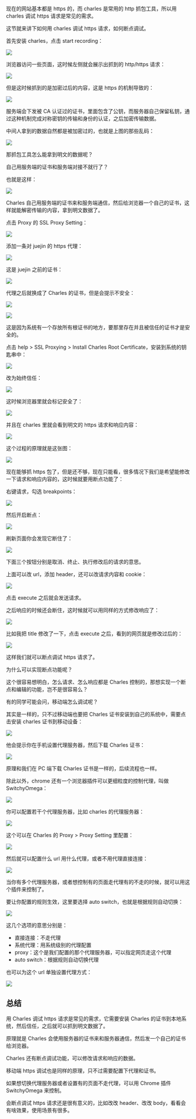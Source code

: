 现在的网站基本都是 https 的，而 charles 是常用的 http 抓包工具，所以用 charles 调试 https 请求是常见的需求。

这节就来讲下如何用 charles 调试 https 请求，如何断点调试。

首先安装 charles，点击 start recording：

![](./images/f68c65ee29e44ea993e1fa33e30b8300~tplv-k3u1fbpfcp-watermark.image.png)

浏览器访问一些页面，这时候左侧就会展示出抓到的 http/https 请求：

![](./images/71c849035a1a4787a37f6232158a18cb~tplv-k3u1fbpfcp-watermark.image.png)

但是这时候抓到的是加密过后的内容，这是 https 的机制导致的：

![](./images/ebf3971c6c6f4c4498b96443aa950c53~tplv-k3u1fbpfcp-watermark.image.png)

服务端会下发被 CA 认证过的证书，里面包含了公钥，而服务器自己保留私钥，通过这种机制完成对称密钥的传输和身份的认证，之后加密传输数据。

中间人拿到的数据自然都是被加密过的，也就是上图的那些乱码：

![](./images/717ba624949c4e0db3fec7a368b6f4e0~tplv-k3u1fbpfcp-watermark.image.png)

那抓包工具怎么能拿到明文的数据呢？

自己用服务端的证书和服务端对接不就行了？

也就是这样：

![](./images/51e6cd7de71449c5a6736b5d7eec6390~tplv-k3u1fbpfcp-watermark.image.png)

Charles 自己用服务端的证书来和服务端通信，然后给浏览器一个自己的证书，这样就能解密传输的内容，拿到明文数据了。

点击 Proxy 的 SSL Proxy Setting：

![](./images/7a248f6d3ae048f697097f8cd9577f1b~tplv-k3u1fbpfcp-watermark.image.png)

添加一条对 juejin 的 https 代理：

![](./images/bfe5185659cd4562a298dd3135fa69d8~tplv-k3u1fbpfcp-watermark.image.png)

这是 juejin 之前的证书：

![](./images/9755844ac52d4a98ba04556b3b833097~tplv-k3u1fbpfcp-watermark.image.png)

代理之后就换成了 Charles 的证书，但是会提示不安全：

![](./images/f3fb9a6f7c784599bf7856519ca97099~tplv-k3u1fbpfcp-watermark.image.png)

![](./images/07d62e3a79ff4f9b99cbdeb8b038a20e~tplv-k3u1fbpfcp-watermark.image.png)

这是因为系统有一个存放所有根证书的地方，要那里存在并且被信任的证书才是安全的。

点击 help > SSL Proxying > Install Charles Root Certificate，安装到系统的钥匙串中：

![](./images/a13e9f4c716d46e1ad6b5a9a4e9ee7f8~tplv-k3u1fbpfcp-watermark.image.png)

改为始终信任：

![](./images/0d64bbf9433d4514811562185eaa8286~tplv-k3u1fbpfcp-watermark.image.png)

这时候浏览器里就会标记安全了：

![](./images/9b3a2d75814f4154911212487bc92b73~tplv-k3u1fbpfcp-watermark.image.png)

并且在 charles 里就会看到明文的 https 请求和响应内容：

![](./images/0fe4bf55d22040dfbfd2bb47a2f6be6a~tplv-k3u1fbpfcp-watermark.image.png)

这个过程的原理就是这张图：

![](./images/5ad8cf4874b64e26b848a18c69bfb8b8~tplv-k3u1fbpfcp-watermark.image.png)

现在能够抓 https 包了，但是还不够，现在只能看，很多情况下我们是希望能修改一下请求和响应内容的，这时候就要用断点功能了：

右键请求，勾选 breakpoints：

![](./images/a58c9cb35b8743a7b9e32710d275a72f~tplv-k3u1fbpfcp-watermark.image.png)

然后开启断点：

![](./images/4398eaed3ca140b6bfa1faeb3df5252d~tplv-k3u1fbpfcp-watermark.image.png)

刷新页面你会发现它断住了：

![](./images/49ab3977f671478cb8161d9b3a902c4b~tplv-k3u1fbpfcp-watermark.image.png)

下面三个按钮分别是取消、终止、执行修改后的请求的意思。

上面可以改 url，添加 header，还可以改请求内容和 cookie：

![](./images/c379e33651fc4aa79f5c45f39105644e~tplv-k3u1fbpfcp-watermark.image.png)

点击 execute 之后就会发送请求。

之后响应的时候还会断住，这时候就可以用同样的方式修改响应了：

![](./images/82f7f757e7634ad7b59dd653a61b7f6c~tplv-k3u1fbpfcp-watermark.image.png)

比如我把 title 修改了一下，点击 execute 之后，看到的网页就是修改过后的：

![](./images/1db9a1b4663e4ad09a9331bb17858787~tplv-k3u1fbpfcp-watermark.image.png)

这样我们就可以断点调试 https 请求了。

为什么可以实现断点功能呢？

这个很容易想明白，怎么请求、怎么响应都是 Charles 控制的，那想实现一个断点和编辑的功能，岂不是很容易么？

有的同学可能会问，移动端怎么调试呢？

其实是一样的，只不过移动端也要把 Charles 证书安装到自己的系统中，需要点击安装 charles 证书到移动设备：

![](./images/da733c16572e45cf9118f07f28a3ab11~tplv-k3u1fbpfcp-watermark.image.png)

他会提示你在手机设置代理服务器，然后下载 Charles 证书：

![](./images/ebcf7e96073c427e8851bea4e5da3d23~tplv-k3u1fbpfcp-watermark.image.png)

原理和我们在 PC 端下载 Charles 证书是一样的，后续流程也一样。

除此以外，chrome 还有一个浏览器插件可以更细粒度的控制代理，叫做 SwitchyOmega：

![](./images/77f7202fae95419199bab9d5d62e9c06~tplv-k3u1fbpfcp-watermark.image.png)

你可以配置若干个代理服务器，比如 charles 的代理服务器：

![](./images/06e364ee8a324ce9a041e54a3ccbe695~tplv-k3u1fbpfcp-watermark.image.png)

这个可以在 Charles 的 Proxy > Proxy Setting 里配置：

![](./images/7fba1b954d3d490a89defa2da91e66f9~tplv-k3u1fbpfcp-watermark.image.png)

然后就可以配置什么 url 用什么代理，或者不用代理直接连接：

![](./images/7cc24041b84f44b08ddcc7a5943c414b~tplv-k3u1fbpfcp-watermark.image.png)

当你有多个代理服务器，或者想控制有的页面走代理有的不走的时候，就可以用这个插件来控制了。

要让你配置的规则生效，这里要选择 auto switch，也就是根据规则自动切换：

![](./images/71ee8842fd6b468db22ac32ea38d57ca~tplv-k3u1fbpfcp-watermark.image.png)

这几个选项的意思分别是：

- 直接连接：不走代理
- 系统代理：用系统级别的代理配置
- proxy：这个是我们配置的那个代理服务器，可以指定网页走这个代理
- auto switch：根据规则自动切换代理

也可以为这个 url 单独设置代理方式：

![](./images/5a55fe7a042447d196e2160e322ed80c~tplv-k3u1fbpfcp-watermark.image.png)

## 总结

用 Charles 调试 https 请求是常见的需求，它需要安装 Charles 的证书到本地系统，然后信任，之后就可以抓到明文数据了。

原理就是 Charles 会使用服务器的证书来和服务器通信，然后发一个自己的证书给浏览器。

Charles 还有断点调试功能，可以修改请求和响应的数据。

移动端 https 调试也是同样的原理，只不过需要配置下代理和证书。

如果想切换代理服务器或者设置有的页面不走代理，可以用 Chrome 插件 SwitchyOmega 来控制。

会断点调试 https 请求还是很有意义的，比如改改 header、改改 body，看看会有啥效果，使用场景有很多。

